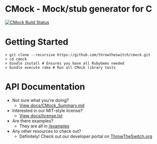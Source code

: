 CMock - Mock/stub generator for C
=================================

[![CMock Build Status](https://travis-ci.org/throwtheswitch/cmock.png?branch=master)](https://travis-ci.org/throwtheswitch/cmock)

Getting Started
================

    > git clone --recursive https://github.com/throwtheswitch/cmock.git
    > cd cmock
    > bundle install # Ensures you have all RubyGems needed
    > bundle execute rake # Run all CMock library tests

API Documentation
=================

* Not sure what you're doing?
	* [View docs/CMock_Summary.md](docs/CMock_Summary.md)
* Interested in our MIT-style license?
	* [View docs/license.txt](docs/license.txt)
* Are there examples?
	* They are all in [/examples](examples/)
* Any other resources to check out?
	* Definitely! Check out our developer portal on [ThrowTheSwitch.org](http://throwtheswitch.org)
